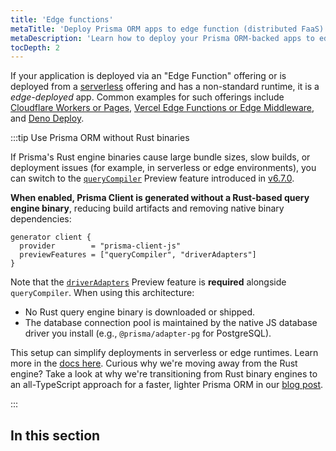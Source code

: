 ```yaml
---
title: 'Edge functions'
metaTitle: 'Deploy Prisma ORM apps to edge function (distributed FaaS) providers'
metaDescription: 'Learn how to deploy your Prisma ORM-backed apps to edge functions like Cloudflare Workers or Vercel Edge Functions'
tocDepth: 2
---
```


If your application is deployed via an "Edge Function" offering or is deployed from a [serverless](/orm/prisma-client/deployment/serverless) offering and has a non-standard runtime, it is a _edge-deployed_ app. Common examples for such offerings include [Cloudflare Workers or Pages](/orm/prisma-client/deployment/edge/deploy-to-cloudflare), [Vercel Edge Functions or Edge Middleware](/orm/prisma-client/deployment/edge/deploy-to-vercel), and [Deno Deploy](/orm/prisma-client/deployment/edge/deploy-to-deno-deploy).

:::tip Use Prisma ORM without Rust binaries

If Prisma's Rust engine binaries cause large bundle sizes, slow builds, or deployment issues (for example, in serverless or edge environments), you can switch to the [`queryCompiler`](/orm/prisma-client/setup-and-configuration/no-rust-engine) Preview feature introduced in [v6.7.0](https://pris.ly/release/6.7.0).

**When enabled, Prisma Client is generated without a Rust-based query engine binary**, reducing build artifacts and removing native binary dependencies:

```prisma
generator client {
  provider        = "prisma-client-js"
  previewFeatures = ["queryCompiler", "driverAdapters"]
}
```

Note that the [`driverAdapters`](/orm/overview/databases/database-drivers#driver-adapters) Preview feature is **required** alongside `queryCompiler`.
When using this architecture:

- No Rust query engine binary is downloaded or shipped.
- The database connection pool is maintained by the native JS database driver you install (e.g., `@prisma/adapter-pg` for PostgreSQL).

This setup can simplify deployments in serverless or edge runtimes. Learn more in the [docs here](/orm/prisma-client/setup-and-configuration/no-rust-engine). Curious why we're moving away from the Rust engine? Take a look at why we're transitioning from Rust binary engines to an all-TypeScript approach for a faster, lighter Prisma ORM in our [blog post](https://www.prisma.io/blog/try-the-new-rust-free-version-of-prisma-orm-early-access).

:::

## In this section

<!-- Subsections -->
